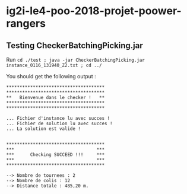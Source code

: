 # ig2i-le4-poo-2018-projet-poower-rangers

## Testing CheckerBatchingPicking.jar

Run `cd ./test ; java -jar CheckerBatchingPicking.jar instance_0116_131940_Z2.txt ; cd ../ `

You should get the following output :

```
*************************************
*************************************
**   Bienvenue dans le checker !   **
*************************************
*************************************

... Fichier d'instance lu avec succes !
... Fichier de solution lu avec succes !
... La solution est valide !


*************************************
***                               ***
***      Checking SUCCEED !!!     ***
***                               ***
*************************************

--> Nombre de tournees : 2
--> Nombre de colis : 12
--> Distance totale : 485,20 m.

```
